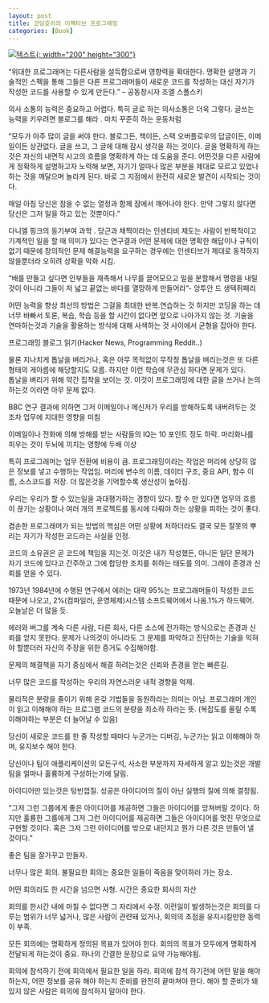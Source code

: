 ```yaml
---
layout: post
title: 코딩호러의 이펙티브 프로그래밍
categories: [Book]
---
```


[![텍스트](http://image.yes24.com/momo/TopCate243/MidCate005/24246523.jpg){: width="200" height="300"}](http://www.yes24.com/Product/Goods/8611802?Acode=101)


“위대한 프로그래머는 다른사람을 설득함으로써 영향력을 확대한다. 명확한 설명과 기술적인 스펙을 통해 그들은 다른 프로그래머들이 새로운 코드를 작성하는 대신 자기가 작성한 코드를 사용할 수 있게 만든다.”
– 공동창시자 조엘 스폴스키 

의사 소통의 능력은 중요하고 어렵다. 특히 글로 하는 의사소통은 더욱 그렇다. 글쓰는 능력을 키우려면 블로그를 해라 . 마치 꾸준히 하는 운동처럼 

“모두가 아주 많이 글을 써야 한다. 블로그든, 책이든, 스택 오버플로우의 답글이든, 이메일이든 상관없다. 글을 쓰고, 그 글에 대해 잠시 생각을 하는 것이다. 글을 명확하게 하는 것은 자신의 내면적 사고의 흐름을 명확하게 하는 데 도움을 준다. 어떤것을 다른 사람에게 정확하게 설명하고자 노력해 보면, 자기가 얼마나 많은 부분을 제대로 모르고 있었나 하는 것을 깨달으며 놀라게 된다. 바로 그 지점에서 완전히 새로운 발견이 시작되는 것이다.

매일 아침 당신은 참을 수 없는 열정과 함께 잠에서 깨어나야 한다. 
만약 그렇지 않다면 당신은 그저 일을 하고 있는 것뿐이다.” 

다니엘 핑크의 동기부여 과학 . 당근과 채찍이라는 인센티비 제도는 사람이 반복적이고 기계적인 일을 할 때 의미가 있다는 연구결과 
어떤 문제에 대한 명확한 해답이나 규칙이 없기 때문에 창의적인 문제 해결능력을 요구하는 경우에는 인센티브가 제대로 동작하지 않을뿐더라 오히려 상확을 악화 시킴. 

“배를 만들고 싶다면 인부들을 재촉해서 나무를 끌어모으고 일을 분할해서 명령을 내릴 것이 아니라 그들이 저 넓고 끝없는 바다를 열망하게 만들어라”- 앙투안 드 생텍쥐페리 

어떤 능력을 향상 최선의 방법은 그걸을 최대한 반복.연습하는 것 
하지만 코딩을 하는 데 너무 바빠서 토론, 복습, 학습 등을 할 시간이 없다면 앞으로 나아가지 않는 것. 기술을 연마하는것과 기술을 활용하는 방식에 대해 사색하는 것 사이에서 균형을 잡아야 한다. 

프로그래밍 블로그 읽기(Hacker News, Programming Reddit..) 

물론 지나치게 톱날을 벼리거나, 혹은 아무 목적없이 무작정 톱날을 벼리는것은 또 다른 형태의 게아름에 해당할지도 모름. 하지만 이런 학습에 무관심 하다면 문제가 있다.  
 톱날을 벼리기 위해 약간 집착을 보이는 것. 이것이 프로그래밍에 대한 글을 쓰거나 논의하는것 이라면 아무 문제 없다. 

BBC 연구 결과에 의하면 그저 이메일이나 메신저가 우리를 방해하도록 내버려두는 것조차 업무에 지대한 영향을 미침 

이메일이나 전화에 의해 방해를 받는 사람들의 IQ는 10 포인트 정도 하락. 마리화나를 피우는 것이 두뇌에 끼치는 영향에 두배 이상 

특히 프로그래머는 업무 전환에 비용이 큼. 프로그래밍이라는 작업은 머리에 상당히 많은 정보를 넣고 수행하는 작업임. 머리에 변수의 이름, 데이터 구조, 중요 API, 함수 이름,  소스코드를 저장. 더 많은것을 기억할수록 생산성이 높아짐. 

우리는 우리가 할 수 있는일을 과대평가하는 경향이 있다. 할 수 만 있다면 업무의 흐름이 끊기는 상황이나 여러 개의 프로젝트를 동시에 다뤄야 하는 상황을 피하는 것이 좋다. 

겸손한 프로그래머가 되는 방법의 핵심은 어떤 상황에 처하더라도 결국 모든 잘못의 뿌리는 자기가 작성한 코드라는 사실을 인정. 

코드의 소유권은 곧 코드에 책임을 지는것. 이것은 내가 작성했든, 아니든 일단 문제가 자기 코드에 있다고 간주하고 그에 합당한 조치를 취하는 태도를 의미. 그래야 존경과 신뢰를 얻을 수 있다. 

1973년 1984년에 수행된 연구에서 에러는 대략 95%는 프로그래머들이 작성한 코드 때문에 나오고, 2%(컴파일러, 운영체제)시스템 소프트웨어에서 나옴.1%가 하드웨어. 오늘날은 더 많을 듯. 

에러와 버그를 계속 다른 사람, 다른 회사, 다른 소스에 전가하는 방식으로는 존경과 신뢰를 얻지 못한다. 문제가 나의것이 아니라도 그 문제를 파악하고 진단하는 기술을 익혀야 할뿐더러 자신의 주장을 위한 증거도 수집해야함.  

문제의 해결책을 자기 중심에서 해결 하려는것은 신뢰와 존경을 얻는 빠른길. 

너무 많은 코드를 작성하는 우리의 자연스러운 내적 경향을 억제. 

물리적은 분량을 줄이기 위해 온갖 기법들을 동원하라는 의미는 아님. 프로그래머 개인이 읽고 이해해야 하는 프로그램 코드의 분량을 최소하 하라는 뜻. (복잡도를 올릴 수록 이해야하는 부분은 더 늘어날 수 있음) 

당신이 새로운 코드를 한 줄 작성할 때마다 누군가는 디버깅, 누군가는 읽고 이해해야 하며, 유지보수 해야 한다. 

당신이나 팀이 애플리케이션의 모든구석, 사소한 부분까지 자세하게 알고 있는것은 개발팀을 얼마나 훌륭하게 구성하는가에 달림. 

아이디어만 있는것은 텅빈껍질. 성공은 아이디어의 질이 아닌 실행의 질에 의해 결정됨. 

“그저 그런 그룹에게 좋은 아이디어를 제공하면 그들은 아이디어를 망쳐버릴 것이다. 하지만 훌륭한 그룹에게 그저 그런 아이디어를 제공하면 그들은 아이디어를 멋진 무엇으로 구현할 것이다. 혹은 그저 그런 아이디어를 밖으로 내던지고 뭔가 다른 것은 만들어 낼 것이다.” 

좋은 팀을 잘가꾸고 만들자. 

너무나 많은 회의. 불필요한 회의는 중요한 일들이 죽음을 맞이하러 가는 장소. 

어떤 회의라도 한 시간을 넘으면 사형. 시간은 중요한 회사의 자산 

회의를 한시간 내에 마칠 수 없다면 그 자리에서 수정. 이런일이 발생하는것은 회의를 다루는 범위가 너무 넓거나, 많은 사람이 관련돼 있거나, 회의의 초점을 유지시킬만한 동력이 부족.

모든 회의에는 명확하게 정의된 목표가 있어야 한다. 회의의 목표가 모두에게 명확하게 전달되게 하는것이 중요. 하나의 간결한 문장으로 요약 가능해야됨. 

회의에 참석하기 전에 회의에서 필요한 일을 하라. 회의에 참석 하기전에 어떤 말을 해야 하는지, 어떤 정보를 공유 해야 하는지 준비를 완전히 끝마쳐야 한다. 해야 할 준비가 돼 있지 않은 사람은 회의에 참석하지 말아야 한다.